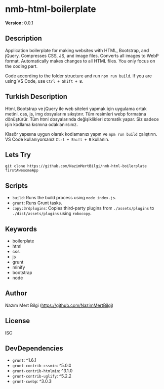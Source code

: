 # nmb-html-boilerplate

**Version:** 0.0.1

## Description
Application boilerplate for making websites with HTML, Bootstrap, and jQuery. Compresses CSS, JS, and image files. Converts all images to WebP format. Automatically makes changes to all HTML files. You only focus on the coding part.

Code according to the folder structure and run `npm run build`. If you are using VS Code, use `Ctrl + Shift + B`.

## Turkish Description
Html, Bootstrap ve jQuery ile web siteleri yapmak için uygulama ortak metini. css, js, img dosyalarını sıkıştırır. Tüm resimleri webp formatına dönüştürür. Tüm html dosyalarında değişiklikleri otomatik yapar. Siz sadece işin kodlama kısmına odaklanırsınız.

Klasör yapısına uygun olarak kodlamanızı yapın ve `npm run build` çalıştırın. VS Code kullanıyorsanız `Ctrl + Shift + B` kullanın.

## Lets Try

`git clone https://github.com/NazimMertBilgi/nmb-html-boilerplate firstAwesomeApp`


## Scripts
- `build`: Runs the build process using `node index.js`.
- `grunt`: Runs Grunt tasks.
- `copy:3rdplugins`: Copies third-party plugins from `./assets/plugins` to `./dist/assets/plugins` using `robocopy`.

## Keywords
- boilerplate
- html
- css
- js
- grunt
- minify
- bootstrap
- node

## Author
Nazım Mert Bilgi (https://github.com/NazimMertBilgi)

## License
ISC

## DevDependencies
- `grunt`: ^1.6.1
- `grunt-contrib-cssmin`: ^5.0.0
- `grunt-contrib-htmlmin`: ^3.1.0
- `grunt-contrib-uglify`: ^5.2.2
- `grunt-cwebp`: ^3.0.3